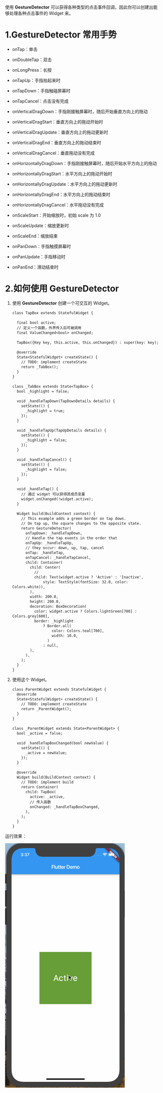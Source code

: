 使用 **GestureDetector** 可以获得各种类型的点击事件回调，因此你可以创建出能够处理各种点击事件的 Widget 来。  
  
# 1.GestureDetector 常用手势

- onTap：单击

- onDoubleTap：双击

- onLongPress：长按

- onTapUp：手指抬起来时

- onTapDown：手指触碰屏幕时

- onTapCancel：点击没有完成

- onVerticalDragDown：手指刚接触屏幕时，随后开始垂直方向上的拖动

- onVerticalDragStart：垂直方向上的拖动开始时 

- onVerticalDragUpdate：垂直方向上的拖动更新时

- onVerticalDragEnd：垂直方向上的拖动结束时   

- onVerticalDragCancel：垂直拖动没有完成

- onHorizontallyDragDown：手指刚接触屏幕时，随后开始水平方向上的拖动

- onHorizontallyDragStart：水平方向上的拖动开始时 

- onHorizontallyDragUpdate：水平方向上的拖动更新时

- onHorizontallyDragEnd：水平方向上的拖动结束时   

- onHorizontallyDragCancel：水平拖动没有完成

- onScaleStart：开始缩放时，初始 scale 为 1.0

- onScaleUpdate：缩放更新时

- onScaleEnd：缩放结束

- onPanDown：手指触摸屏幕时

- onPanUpdate：手指移动时

- onPanEnd：滑动结束时

# 2.如何使用 GestureDetector

1. 使用 **GestureDetector** 创建一个可交互的 Widget。  
    
    ```
    class TapBox extends StatefulWidget {
    
      final bool active;
      // 定义一个函数，外界传入后可被调用
      final ValueChanged<bool> onChanged;
    
      TapBox({Key key, this.active, this.onChanged}) : super(key: key);
    
      @override
      State<StatefulWidget> createState() {
        // TODO: implement createState
        return _TabBox();
      }
    }
    
    class _TabBox extends State<TapBox> {
      bool _highlight = false;
    
      void _handleTapDown(TapDownDetails details) {
        setState(() {
          _highlight = true;
        });
      }
    
      void _handleTapUp(TapUpDetails details) {
        setState(() {
          _highlight = false;
        });
      }
    
      void _handleTapCancel() {
        setState(() {
          _highlight = false;
        });
      }
    
      void _handleTap() {
        // 通过 widget 可以获得其成员变量
        widget.onChanged(!widget.active);
      }
    
      Widget build(BuildContext context) {
        // This example adds a green border on tap down.
        // On tap up, the square changes to the opposite state.
        return GestureDetector(
          onTapDown: _handleTapDown,
          // Handle the tap events in the order that
          onTapUp: _handleTapUp,
          // they occur: down, up, tap, cancel
          onTap: _handleTap,
          onTapCancel: _handleTapCancel,
          child: Container(
            child: Center(
              //
              child: Text(widget.active ? 'Active' : 'Inactive',
                  style: TextStyle(fontSize: 32.0, color: Colors.white)),
            ),
            width: 200.0,
            height: 200.0,
            decoration: BoxDecoration(
              color: widget.active ? Colors.lightGreen[700] : Colors.grey[600],
              border: _highlight
                  ? Border.all(
                      color: Colors.teal[700],
                      width: 10.0,
                    )
                  : null,
            ),
          ),
        );
      }
    }
    ```

2. 使用这个 Widget。  
    
    
   ```
   class ParentWidget extends StatefulWidget {
     @override
     State<StatefulWidget> createState() {
       // TODO: implement createState
       return _ParentWidget();
     }
   }
   
   class _ParentWidget extends State<ParentWidget> {
     bool _active = false;
   
     void _handleTapBoxChanged(bool newValue) {
       setState(() {
         _active = newValue;
       });
     }
   
     @override
     Widget build(BuildContext context) {
       // TODO: implement build
       return Container(
         child: TapBox(
           active: _active,
           // 传入函数
           onChanged: _handleTapBoxChanged,
         ),
       );
     }
   }
   ```
   
运行效果：  

![](https://raw.githubusercontent.com/chenBingX/img/master/Flutter/Flutter-demo9.gif)  

